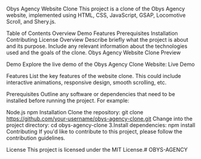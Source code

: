 Obys Agency Website Clone
This project is a clone of the Obys Agency website, implemented using HTML, CSS, JavaScript, GSAP, Locomotive Scroll, and Shery.js.

Table of Contents
Overview
Demo
Features
Prerequisites
Installation
Contributing
License
Overview
Describe briefly what the project is about and its purpose. Include any relevant information about the technologies used and the goals of the clone. Obys Agency Website Clone Preview

Demo
Explore the live demo of the Obys Agency Clone Website: Live Demo

Features
List the key features of the website clone. This could include interactive animations, responsive design, smooth scrolling, etc.

Prerequisites
Outline any software or dependencies that need to be installed before running the project. For example:

Node.js
npm
Installation
Clone the repository: git clone https://github.com/your-username/obys-agency-clone.git
Change into the project directory: cd obys-agency-clone 3.Install dependencies: npm install
Contributing
If you'd like to contribute to this project, please follow the contribution guidelines.

License
This project is licensed under the MIT License.﻿# OBYS-AGENCY
